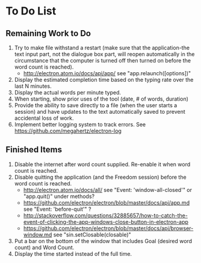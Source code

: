 # To Do List

## Remaining Work to Do

1. Try to make file withstand a restart (make sure that the application-the text input part, not the dialogue box part, will reopen automatically in the circumstance that the computer is turned off then turned on before the word count is reached).
    - http://electron.atom.io/docs/api/app/ see "app.relaunch([options])"
1. Display the estimated completion time based on the typing rate over the last N minutes.
1. Display the actual words per minute typed.
1. When starting, show prior uses of the tool (date, # of words, duration)
1. Provide the ability to save directly to a file (when the user starts a session) and have updates to the text automatically saved to prevent accidental loss of work.
1. Implement better logging system to track errors. See https://github.com/megahertz/electron-log

## Finished Items

1. Disable the internet after word count supplied. Re-enable it when word count is reached.
1. Disable quitting the application (and the Freedom session) before the word count is reached.
    - http://electron.atom.io/docs/all/ see "Event: 'window-all-closed'" or "app.quit()" under methods?
    - https://github.com/electron/electron/blob/master/docs/api/app.md see "Event: 'before-quit'" ?
    - http://stackoverflow.com/questions/32885657/how-to-catch-the-event-of-clicking-the-app-windows-close-button-in-electron-app
    - https://github.com/electron/electron/blob/master/docs/api/browser-window.md see "sin.setClosable(closable)"
1. Put a bar on the bottom of the window that includes Goal (desired word count) and Word Count.
1. Display the time started instead of the full time.
